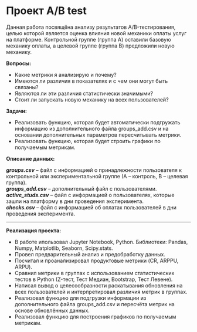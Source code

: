 # **Проект A/B test**

Данная работа посвящёна анализу результатов A/B-тестирования, целью которой является оценка влияния новой механики оплаты услуг на платформе. Контрольной группе (группа A) оставили базовую механику оплаты, а целевой группе (группа B) предложили новую механику.

**Вопросы:**
- Какие метрики я анализирую и почему?
- Имеются ли различия в показателях и с чем они могут быть связаны?
- Являются ли эти различия статистически значимыми?
- Стоит ли запускать новую механику на всех пользователей?
  
**Задачи:**
- Реализовать функцию, которая будет автоматически подгружать информацию из дополнительного файла groups_add.csv и на основании дополнительных параметров пересчитывать метрики.
- Реализовать функцию, которая будет строить графики по получаемым метрикам.

**Описание данных:**  

***groups.csv*** – файл с информацией о принадлежности пользователя к контрольной или экспериментальной группе (А – контроль, B – целевая группа).  
***groups_add.csv*** – дополнительный файл с пользователями.  
***active_studs.csv*** – файл с информацией о пользователях, которые зашли на платформу в дни проведения эксперимента.  
***checks.csv*** – файл с информацией об оплатах пользователей в дни проведения эксперимента.  

<hr>

**Реализация проекта:**  
- В работе ипользовал Jupyter Notebook, Python. Библиотеки: Pandas, Numpy, Matplotlib, Seaborn, Scipy.stats.
- Провел предварительный анализ и предобработку данных.
- Посчитал и проанализировал продуктовые метрики (CR, ARPPU, ARPU).
- Сравнил метрики в группах с использованием статистических тестов в Python (Z-тест, Тест Медиан, Bootstrap, Тест Левене).
- Написал вывод о целесообразности раскатывания обновления на всех пользователей и интерпретировал различия метрик в группах.
- Реализовал функцию для подгрузки информации из дополнительного файла groups_add.csv и пересчёта метрик на основе обновлённых данных.
- Реализовал функцию для построения графиков по получаемым метрикам.
